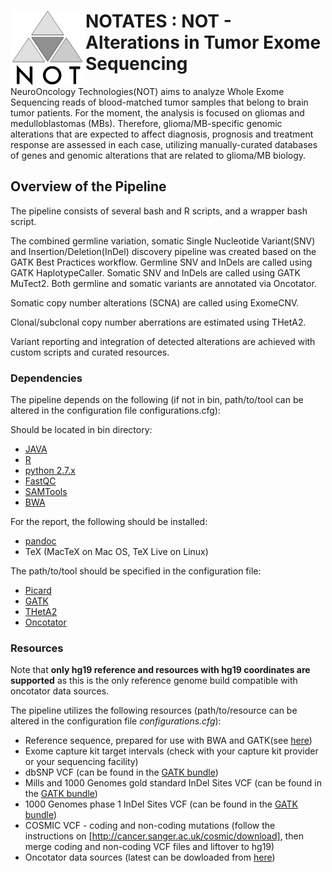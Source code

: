 # <img src="Scripts/NOT_logo.png" align="left" height=120/> NOTATES : NOT - Alterations in Tumor Exome Sequencing
NeuroOncology Technologies(NOT) aims to analyze Whole Exome Sequencing reads of blood-matched tumor samples that belong to brain tumor patients. For the moment, the analysis is focused on gliomas and medulloblastomas (MBs). Therefore, glioma/MB-specific genomic alterations that are expected to affect diagnosis, prognosis and treatment response are assessed in each case, utilizing manually-curated databases of genes and genomic alterations that are related to glioma/MB biology.

## Overview of the Pipeline
The pipeline consists of several bash and R scripts, and a wrapper bash script.

The combined germline variation, somatic Single Nucleotide Variant(SNV) and Insertion/Deletion(InDel) discovery pipeline was created based on the GATK Best Practices workflow. Germline SNV and InDels are called using GATK HaplotypeCaller. Somatic SNV and InDels are called using GATK MuTect2. Both germline and somatic variants are annotated via Oncotator.

Somatic copy number alterations (SCNA) are called using ExomeCNV.

Clonal/subclonal copy number aberrations are estimated using THetA2.

Variant reporting and integration of detected alterations are achieved with custom scripts and curated resources.

### Dependencies
The pipeline depends on the following (if not in bin, path/to/tool can be altered in the configuration file configurations.cfg):

Should be located in bin directory:
- [JAVA](https://www.java.com/en/download/manual.jsp)
- [R](https://www.r-project.org)
- [python 2.7.x](https://www.python.org/downloads/)
- [FastQC](http://www.bioinformatics.babraham.ac.uk/projects/fastqc/)
- [SAMTools](http://samtools.sourceforge.net/)
- [BWA](http://bio-bwa.sourceforge.net/)

For the report, the following should be installed:
- [pandoc](http://pandoc.org/)
- TeX (MacTeX on Mac OS, TeX Live on Linux)

The path/to/tool should be specified in the configuration file:
- [Picard](http://broadinstitute.github.io/picard/index.html)
- [GATK](https://software.broadinstitute.org/gatk/)
- [THetA2](http://compbio.cs.brown.edu/projects/theta/)
- [Oncotator](https://github.com/broadinstitute/oncotator/releases)

### Resources
Note that **only hg19 reference and resources with hg19 coordinates are supported** as this is the only reference genome build compatible with oncotator data sources.

The pipeline utilizes the following resources (path/to/resource can be altered in the configuration file _configurations.cfg_):
- Reference sequence, prepared for use with BWA and GATK(see [here](http://gatkforums.broadinstitute.org/gatk/discussion/2798/howto-prepare-a-reference-for-use-with-bwa-and-gatk))
- Exome capture kit target intervals (check with your capture kit provider or your sequencing facility)
- dbSNP VCF (can be found in the [GATK bundle])
- Mills and 1000 Genomes gold standard InDel Sites VCF (can be found in the [GATK bundle])
- 1000 Genomes phase 1 InDel Sites VCF (can be found in the [GATK bundle])
- COSMIC VCF - coding and non-coding mutations (follow the instructions on [http://cancer.sanger.ac.uk/cosmic/download], then merge coding and non-coding VCF files and liftover to hg19)
- Oncotator data sources (latest can be dowloaded from [here](https://personal.broadinstitute.org/lichtens/oncobeta/oncotator_v1_ds_Jan262015.tar.gz))

[GATK bundle]: http://gatkforums.broadinstitute.org/gatk/discussion/1213/whats-in-the-resource-bundle-and-how-can-i-get-it
